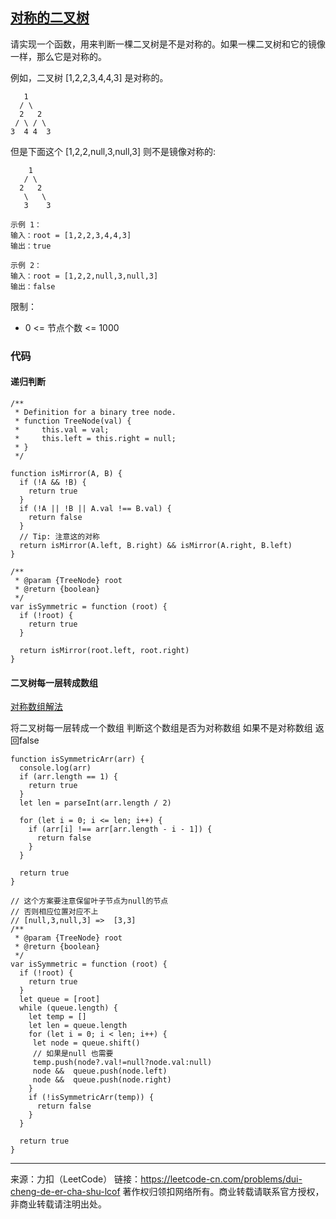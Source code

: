 ## [对称的二叉树](https://leetcode-cn.com/problems/dui-cheng-de-er-cha-shu-lcof/)

请实现一个函数，用来判断一棵二叉树是不是对称的。如果一棵二叉树和它的镜像一样，那么它是对称的。

例如，二叉树 [1,2,2,3,4,4,3] 是对称的。

       1
      / \
      2   2
     / \ / \
    3  4 4  3

但是下面这个 [1,2,2,null,3,null,3] 则不是镜像对称的:

        1
       / \
      2   2
       \   \
       3    3


```
示例 1：
输入：root = [1,2,2,3,4,4,3]
输出：true

示例 2：
输入：root = [1,2,2,null,3,null,3]
输出：false
```




限制：

* 0 <= 节点个数 <= 1000





### 代码



#### 递归判断

```tsx
/**
 * Definition for a binary tree node.
 * function TreeNode(val) {
 *     this.val = val;
 *     this.left = this.right = null;
 * }
 */

function isMirror(A, B) {
  if (!A && !B) {
    return true
  }
  if (!A || !B || A.val !== B.val) {
    return false
  }
  // Tip: 注意这的对称
  return isMirror(A.left, B.right) && isMirror(A.right, B.left)
}

/**
 * @param {TreeNode} root
 * @return {boolean}
 */
var isSymmetric = function (root) {
  if (!root) {
    return true
  }

  return isMirror(root.left, root.right)
}
```



#### 二叉树每一层转成数组

[对称数组解法](https://leetcode-cn.com/problems/dui-cheng-de-er-cha-shu-lcof/solution/dui-cheng-shu-zu-jie-fa-by-qz001-wxc0/)

将二叉树每一层转成一个数组
判断这个数组是否为对称数组
如果不是对称数组
返回false

```tsx
function isSymmetricArr(arr) {
  console.log(arr)
  if (arr.length == 1) {
    return true
  }
  let len = parseInt(arr.length / 2)

  for (let i = 0; i <= len; i++) {
    if (arr[i] !== arr[arr.length - i - 1]) {
      return false
    }
  }

  return true
}

// 这个方案要注意保留叶子节点为null的节点
// 否则相应位置对应不上
// [null,3,null,3] =>  [3,3]
/**
 * @param {TreeNode} root
 * @return {boolean}
 */
var isSymmetric = function (root) {
  if (!root) {
    return true
  }
  let queue = [root]
  while (queue.length) {
    let temp = []
    let len = queue.length
    for (let i = 0; i < len; i++) {
     let node = queue.shift()
     // 如果是null 也需要
     temp.push(node?.val!=null?node.val:null)
     node &&  queue.push(node.left)
     node &&  queue.push(node.right)
    }
    if (!isSymmetricArr(temp)) {
      return false
    }
  }

  return true
}
```









---

来源：力扣（LeetCode）
链接：https://leetcode-cn.com/problems/dui-cheng-de-er-cha-shu-lcof
著作权归领扣网络所有。商业转载请联系官方授权，非商业转载请注明出处。
